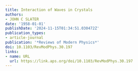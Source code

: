 ```yaml
---
title: Interaction of Waves in Crystals
authors:
- JOHN C SLATER
date: '1958-01-01'
publishDate: '2024-11-15T01:34:51.030472Z'
publication_types:
- article-journal
publication: '*Reviews of Modern Physics*'
doi: 10.1103/RevModPhys.30.197
links:
- name: URL
  url: https://link.aps.org/doi/10.1103/RevModPhys.30.197
---
```

